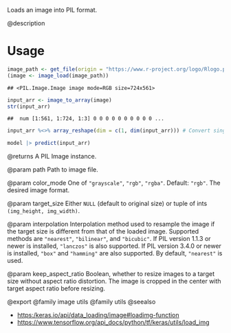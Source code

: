 Loads an image into PIL format.

@description

# Usage

```r
image_path <- get_file(origin = "https://www.r-project.org/logo/Rlogo.png")
(image <- image_load(image_path))
```

```
## <PIL.Image.Image image mode=RGB size=724x561>
```

```r
input_arr <- image_to_array(image)
str(input_arr)
```

```
##  num [1:561, 1:724, 1:3] 0 0 0 0 0 0 0 0 0 0 ...
```

```r
input_arr %<>% array_reshape(dim = c(1, dim(input_arr))) # Convert single image to a batch.
```



```r
model |> predict(input_arr)
```

@returns
    A PIL Image instance.

@param path
Path to image file.

@param color_mode
One of `"grayscale"`, `"rgb"`, `"rgba"`. Default: `"rgb"`.
The desired image format.

@param target_size
Either `NULL` (default to original size) or tuple of ints
`(img_height, img_width)`.

@param interpolation
Interpolation method used to resample the image if the
target size is different from that of the loaded image. Supported
methods are `"nearest"`, `"bilinear"`, and `"bicubic"`.
If PIL version 1.1.3 or newer is installed, `"lanczos"`
is also supported. If PIL version 3.4.0 or newer is installed,
`"box"` and `"hamming"` are also
supported. By default, `"nearest"` is used.

@param keep_aspect_ratio
Boolean, whether to resize images to a target
size without aspect ratio distortion. The image is cropped in
the center with target aspect ratio before resizing.

@export
@family image utils
@family utils
@seealso
+ <https:/keras.io/api/data_loading/image#loadimg-function>
+ <https://www.tensorflow.org/api_docs/python/tf/keras/utils/load_img>
